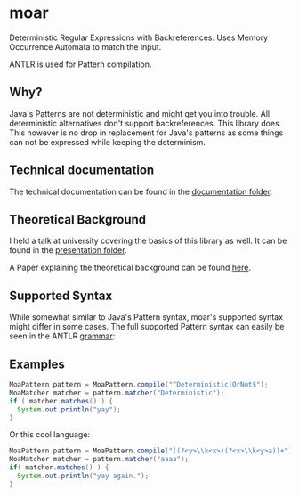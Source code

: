 # moar
Deterministic Regular Expressions with Backreferences. Uses Memory Occurrence Automata to match the input.

ANTLR is used for Pattern compilation.

## Why?
Java's Patterns are not deterministic and might get you into trouble. All deterministic alternatives don't support backreferences. This library does. This however is no drop in replacement for Java's patterns as some things can not be expressed while keeping the determinism.

## Technical documentation

The technical documentation can be found in the [documentation folder](documentation/implementation.md).

## Theoretical Background

I held a talk at university covering the basics of this library as well. It can be found in the [presentation folder](presentation/presentation.md).

A Paper explaining the theoretical background can be found [here](http://ddfy.de/sci/det.pdf).

## Supported Syntax

While somewhat similar to Java's Pattern syntax, moar's supported syntax might differ in some cases. The full supported Pattern syntax can easily be seen in the ANTLR [grammar](
https://github.com/s4ke/moar/blob/master/engine/src/main/antlr4/com/github/s4ke/moar/regex/parser/Regex.g4):

## Examples

```Java
MoaPattern pattern = MoaPattern.compile("^Deterministic|OrNot$");
MoaMatcher matcher = pattern.matcher("Deterministic");
if ( matcher.matches() ) {
  System.out.println("yay");
}
```

Or this cool language:

```Java
MoaPattern pattern = MoaPattern.compile("((?<y>\\k<x>)(?<x>\\k<y>a))+");
MoaMatcher matcher = pattern.matcher("aaaa");
if( matcher.matches() ) {
  System.out.println("yay again.");
}
```

